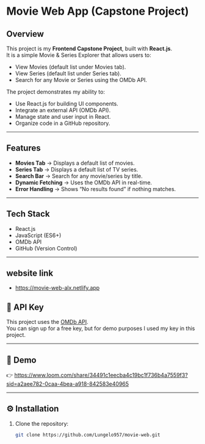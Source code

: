 #  Movie Web App (Capstone Project)

##  Overview
This project is my **Frontend Capstone Project**, built with **React.js**.  
It is a simple Movie & Series Explorer that allows users to:
- View Movies (default list under Movies tab).
- View Series (default list under Series tab).
- Search for any Movie or Series using the OMDb API.

The project demonstrates my ability to:
- Use React.js for building UI components.
- Integrate an external API (OMDb API).
- Manage state and user input in React.
- Organize code in a GitHub repository.

---

##  Features
- **Movies Tab** → Displays a default list of movies.
- **Series Tab** → Displays a default list of TV series.
- **Search Bar** → Search for any movie/series by title.
- **Dynamic Fetching** → Uses the OMDb API in real-time.
- **Error Handling** → Shows “No results found” if nothing matches.

---

##  Tech Stack
- React.js
- JavaScript (ES6+)
- OMDb API
- GitHub (Version Control)

---

## website link
- https://movie-web-alx.netlify.app

## 🔑 API Key
This project uses the [OMDb API](http://www.omdbapi.com/).  
You can sign up for a free key, but for demo purposes I used my key in this project.  

---

## 📸 Demo
👉 https://www.loom.com/share/34491c1eecba4c19bc1f736b4a7559f3?sid=a2aee782-0caa-4bea-a918-842583e40965 

---

## ⚙️ Installation
1. Clone the repository:
   ```bash
   git clone https://github.com/Lungelo957/movie-web.git
